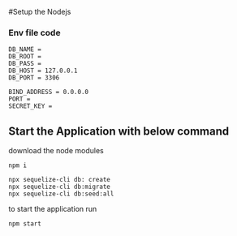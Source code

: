 #Setup the Nodejs 

### Env file code 
```
DB_NAME = 
DB_ROOT =  
DB_PASS = 
DB_HOST = 127.0.0.1 
DB_PORT = 3306

BIND_ADDRESS = 0.0.0.0
PORT = 
SECRET_KEY =
```

## Start the Application with below command 

download the node modules 

``` npm i ```

```
npx sequelize-cli db: create 
npx sequelize-cli db:migrate 
npx sequelize-cli db:seed:all
```

to start the application run 

``` npm start ```
